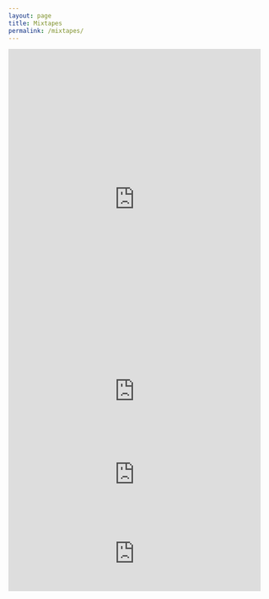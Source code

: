 ```yaml
---
layout: page
title: Mixtapes
permalink: /mixtapes/
---
```

<div>
  <iframe src="https://open.spotify.com/user/explodedviewer/playlist/5FRIAoshx8Z3xM4Y4nauHQ?si=vMjHrMNQSO2xfBlbRRiEcA" width="100%" height="600" frameborder="0" allowtransparency="true" allow="encrypted-media"></iframe>
</div>

<iframe width="100%" height="166" scrolling="no" frameborder="no" allow="autoplay" src="https://w.soundcloud.com/player/?url=https%3A//api.soundcloud.com/tracks/278341845&color=%23ff5500&auto_play=false&hide_related=false&show_comments=true&show_user=true&show_reposts=false&show_teaser=true"></iframe>

<iframe width="100%" height="166" scrolling="no" frameborder="no" allow="autoplay" src="https://w.soundcloud.com/player/?url=https%3A//api.soundcloud.com/tracks/326927023&color=%23ff5500&auto_play=false&hide_related=false&show_comments=true&show_user=true&show_reposts=false&show_teaser=true"></iframe>

<iframe src="https://open.spotify.com/embed/user/neolyd/playlist/7q7s7G2f53cfxBIkGCliVw" width="100%" height="" frameborder="0" allowtransparency="true" allow="encrypted-media"></iframe>
